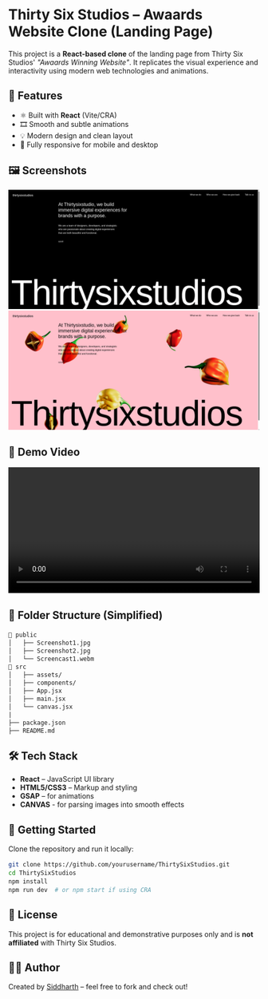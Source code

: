 # Thirty Six Studios – Awaards Website Clone (Landing Page)

This project is a **React-based clone** of the landing page from Thirty Six Studios' *"Awaards Winning Website"*. It replicates the visual experience and interactivity using modern web technologies and animations.

## 🚀 Features

- ⚛️ Built with **React** (Vite/CRA)
- 🎞️ Smooth and subtle animations
- 💡 Modern design and clean layout
- 📱 Fully responsive for mobile and desktop

## 🖼️ Screenshots

![Screenshot 1](public/Screenshot1.png)
![Screenshot 2](public/Screenshot2.png)

## 🎥 Demo Video

<video width="100%" controls>
  <source src="public/Screencast.webm" type="video/webm">
  Your browser does not support the video tag.
</video>

## 📁 Folder Structure (Simplified)

```
📁 public
│   ├── Screenshot1.jpg
│   ├── Screenshot2.jpg
│   └── Screencast1.webm
📁 src
│   ├── assets/
│   ├── components/
│   ├── App.jsx
│   ├── main.jsx
│   └── canvas.jsx
|
├── package.json
├── README.md
```

## 🛠️ Tech Stack

- **React** – JavaScript UI library
- **HTML5/CSS3** – Markup and styling
- **GSAP** – for animations
- **CANVAS** - for parsing images into smooth effects

## 🚧 Getting Started

Clone the repository and run it locally:

```bash
git clone https://github.com/yourusername/ThirtySixStudios.git
cd ThirtySixStudios
npm install
npm run dev  # or npm start if using CRA
```

## 📄 License

This project is for educational and demonstrative purposes only and is **not affiliated** with Thirty Six Studios.

## 👨‍💻 Author

Created by [Siddharth](https://github.com/sidd190) – feel free to fork and check out!
